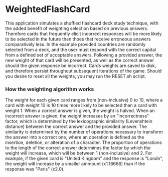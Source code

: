 # WeightedFlashCard
This application simulates a shuffled flashcard deck study technique, with the added benefit of weighting selection based on previous answers. 
Therefore cards that frequently elicit incorrect responses will be more likely to be selected in the future than thoes that receive erroneous answers
comparatively less. In the example provided countries are randomly selected from a deck, and the user must respond with the correct capital from a defined
set of acceptable answers. Following a provided answer, the new weight of that card will be presented, as well as the correct answer should the given
response be incorrect. Cards weights are saved to disk, and therefore persist throughout subsequent iterations of the game. Should you desire to 
reset all the weights, you may run the RESET.sh script.

### How the weighting algorithm works <br />
The weight for each given card ranges from (non-inclusive) 0 to 10, where a card with weight 10 is 10 times more likely to be selected than a card
with weight 1. When a correct answer is given, the weight is halved. When an incorrect answer is given, the weight increases by an "incorrectness" 
factor, which is determined by the lexicographic similarity (Levenshtein distance) between the correct answer and the provided answer. The similarity
is determined by the number of operations necessary to transform the answer into a correct one, where an operation is defined as the insertion, deletion, or
alteration of a character. The proportion of operations to the length of the correct answer determines the factor by which the weight will increase, which will
be between 1 (non-inclusive) and 2. For example, if the given card is "United Kingdom" and the response is "Londn", the weight will increase by a smaller ammount
(x1.16666) than if the response was "Paris" (x2.0).

